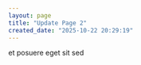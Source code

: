 ```yaml
---
layout: page
title: "Update Page 2"
created_date: "2025-10-22 20:29:19"
---
```


et posuere eget sit sed 
